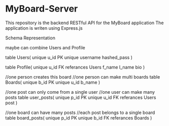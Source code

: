 # MyBoard-Server
This repository is the backend RESTful API for the MyBoard application
The application is writen using Express.js

Schema Representation

maybe can combine Users and Profile

table Users(
    unique u_id PK
    unique username
    hashed_pass
)

table Profile(
    unique u_id FK referances Users
    f_name
    l_name
    bio
)

//one person creates this board
//one person can make multi boards
table Boards(
    unique b_id PK
    unique u_id 
    b_name
)

//one post can only come from a single user
//one user can make many posts
table user_posts(
    unique p_id PK
    unique u_id FK referances Users
    post
)

//one board can have many posts
//each post belongs to a single board
table board_posts(
    unique p_id PK
    unique b_id FK referances Boards
)

